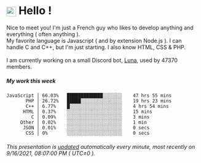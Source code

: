 # <img src="https://64.media.tumblr.com/a77fe63f35eafbe14be38765babf1cb2/ec4eb63d77592970-8f/s1280x1920/cb3343c17d8b4e6010ca747520d078d3dba9ac25.gif" style="vertical-align:middle" width="25px"> Hello !
Nice to meet you! I'm just a French guy who likes to develop anything and everything ( often anything ). <br/>My favorite language is Javascript ( and by extension Node.js ). I can handle C and C++, but I'm just starting. I also know HTML, CSS & PHP.<br/><br/>
I am currently working on a small Discord bot, [Luna](https://github.com/Asgarrrr/Luna), used by 47370 members.<br/>
##### My work this week<br/>
```
JavaScript │ 66.03%   █████████████░░░░░░░    47 hrs 55 mins
       PHP │ 26.72%   █████░░░░░░░░░░░░░░░    19 hrs 23 mins
       C++ │ 6.77%    █░░░░░░░░░░░░░░░░░░░    4 hrs 54 mins
      HTML │ 0.37%    ░░░░░░░░░░░░░░░░░░░░    15 mins
         C │ 0.09%    ░░░░░░░░░░░░░░░░░░░░    3 mins
     Other │ 0.02%    ░░░░░░░░░░░░░░░░░░░░    1 min
      JSON │ 0.01%    ░░░░░░░░░░░░░░░░░░░░    0 secs
       CSS │ 0%       ░░░░░░░░░░░░░░░░░░░░    0 secs
```
###### This presentation is [updated](https://github.com/Asgarrrr) automatically every minute, most recently on 9/16/2021, 08:07:00 PM ( UTC±0 ).